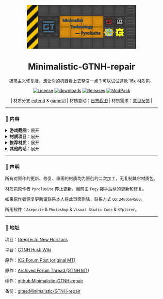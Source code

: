 <div align="center">

<a href="https://github.com/Fogy-F/Minimalistic-GTNH-repair">
<img src="screenshots/img-repair.png" width="360"/>
</a>

# Minimalistic-GTNH-repair

极简主义修复版。想让你的机器看上去整洁一点？可以试试这款 16x 材质包。

[![License](https://img.shields.io/badge/License-CC%20BY--NC--SA%204.0-gray.svg?style=flat&labelColor=FBDA41)](https://creativecommons.org/licenses/by-nc-sa/4.0/)
[![downloads](https://img.shields.io/github/downloads/Fogy-F/Minimalistic-GTNH-repair/total.svg?style=flat&label=Downloads&labelColor=FBDA41&color=gray)](../../releases/latest)
[![Releases](https://img.shields.io/github/release/Fogy-F/Minimalistic-GTNH-repair.svg?style=flat&label=Releases&labelColor=FBDA41&color=gray)](../../releases/latest)
[![ModPack](https://img.shields.io/badge/ModPack-GTNH--2.7.3-gray.svg?style=flat&labelColor=FBDA41&color=gray)](http://downloads.gtnewhorizons.com/ClientPacks/)

| 材质分支 [extend](https://github.com/Fogy-F/Minimalistic-GTNH-repair/tree/extend) & [gameUI](https://github.com/Fogy-F/Minimalistic-GTNH-repair/tree/gameUI)
| 材质变动：[日志截图](https://github.com/Fogy-F/Minimalistic-GTNH-repair/discussions/1)
| 材质需求：[意见反馈](https://github.com/Fogy-F/Minimalistic-GTNH-repair/discussions/2) |

</div>

---

### :blue_book: 内容

<details>

> 部分机器展示：

<summary><b>游戏截图</b>：展开</summary>

<img src="screenshots/2025-02-23_00.42.34.png"/>

> <sub>（图片可能无法显示请在仓库里下载查看）。<sub/>

</details>

<details>

<summary><b>材质项目</b>：展开</summary>

> __-额外模组材质-__
>
> - [`Twist Space Technolgy Mod`](https://github.com/Nxer/Twist-Space-Technology-Mod) 扭曲空间科技。
> - [`BetterTooltipBox`](https://github.com/xiaoxing2005/BetterTooltipBox) 更好的提示框。

> __`Gregtech`__
>
> - `GT++`
> - `kubaTech`
> - `BartWorks`
> - `BC Silicon`
> - `GigaGramFab`
> - `StructureLib`
> - `Good Generator`
> - `GT:New Horizons`
> - `GTNH: Lanthanides`
> - `GTNH-Intergalactic`
> - `TecTech-Tec Technology!`
> - 只更新 GT 部分：`GalaxySpace`

> __`IndustrialCraft2`__
>
> - `AFSU Mod`
> - `Super Solar Panel`
> - `Advanced Solar Panel`
> - `Compact Kinetic Wind and Water Generators`

> __`Ender IO`__

</details>

<details>

<summary><b>推荐材质</b>：展开</summary>

> 界面UI：[`Modernity-GTNH-UI`](https://github.com/ABKQPO/Modernity-GTNH-UI)
>
> 高版本MC材质：[`Modernity`](https://www.curseforge.com/minecraft/texture-packs/modernity) & [`New Default+`](https://www.curseforge.com/minecraft/texture-packs/newdefaultplus)
>
> 多mod材质（会覆盖部分）：[`Unity`](https://www.curseforge.com/minecraft/texture-packs/unity)

</details>

<details>

<summary><b>其他的话</b>：展开</summary>

> (絮絮叨叨)。

材质资源并不是全部更新，因为 `Fogy` 觉得有些材质没必要画（懒），

但会着重注意整体内容，除了正在更新的材质，错误的材质和一些细节。

想法和建议或者一起联机游戏都可以加我 `QQ:2480564500` 私聊哦，

也可以在 [`discussions`](https://github.com/Fogy-F/Minimalistic-GTNH-repair/discussions) 里提出。

</details>

---

### :green_book: 声明

所有对原作的更新、修复、重画的材质均为原创的二次加工，无复制其它材质包。

材质包原作者 `Pyrolusite` 停止更新，目前由 `Fogy` 接手后续的更新和修复。

如果原作者恢复更新请联系本人将此页面删除，联系方式 `QQ:2480564500`。

所用软件：`Aseprite` & `Photoshop` & `Visual Studio Code` & `XYplorer`。

---

### :orange_book: 地址

项目：[GregTech: New Horizons](https://github.com/GTNewHorizons)

平台：[GTNH HuiJi Wiki](https://gtnh.huijiwiki.com/wiki/%E8%B5%84%E6%BA%90%E5%8C%85)

原作：[IC2 Forum Post (original MT)](https://forum.industrial-craft.net/thread/10612-16x-minimalist-technology-gt6-gt5e/)

原作：[Archived Forum Thread (GTNH MT)](https://web.archive.org/web/20230422125419/https://www.gtnewhorizons.com/forum/m/36844562/viewthread/32165079-minimalist-gt-v-010)

续作：[github:Minimalistic-GTNH-repair](https://github.com/Fogy-F/Minimalistic-GTNH-repair)

备份：[gitee:Minimalistic-GTNH-repair](https://gitee.com/fogy-f/minimalistic-gtnh-repair)
